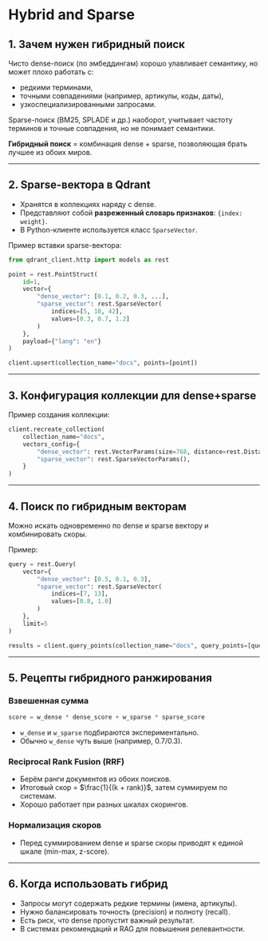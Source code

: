 # Hybrid and Sparse

## 1. Зачем нужен гибридный поиск

Чисто dense-поиск (по эмбеддингам) хорошо улавливает семантику, но может плохо работать с:

* редкими терминами,
* точными совпадениями (например, артикулы, коды, даты),
* узкоспециализированными запросами.

Sparse-поиск (BM25, SPLADE и др.) наоборот, учитывает частоту терминов и точные совпадения, но не понимает семантики.

**Гибридный поиск** = комбинация dense + sparse, позволяющая брать лучшее из обоих миров.

---

## 2. Sparse-вектора в Qdrant

* Хранятся в коллекциях наряду с dense.
* Представляют собой **разреженный словарь признаков**: `{index: weight}`.
* В Python-клиенте используется класс `SparseVector`.

Пример вставки sparse-вектора:

```python
from qdrant_client.http import models as rest

point = rest.PointStruct(
    id=1,
    vector={
        "dense_vector": [0.1, 0.2, 0.3, ...],
        "sparse_vector": rest.SparseVector(
            indices=[5, 10, 42],
            values=[0.3, 0.7, 1.2]
        )
    },
    payload={"lang": "en"}
)

client.upsert(collection_name="docs", points=[point])
```

---

## 3. Конфигурация коллекции для dense+sparse

Пример создания коллекции:

```python
client.recreate_collection(
    collection_name="docs",
    vectors_config={
        "dense_vector": rest.VectorParams(size=768, distance=rest.Distance.COSINE),
        "sparse_vector": rest.SparseVectorParams(),
    }
)
```

---

## 4. Поиск по гибридным векторам

Можно искать одновременно по dense и sparse вектору и комбинировать скоры.

Пример:

```python
query = rest.Query(
    vector={
        "dense_vector": [0.5, 0.1, 0.3],
        "sparse_vector": rest.SparseVector(
            indices=[7, 13],
            values=[0.8, 1.0]
        )
    },
    limit=5
)

results = client.query_points(collection_name="docs", query_points=[query])
```

---

## 5. Рецепты гибридного ранжирования

### Взвешенная сумма

```python
score = w_dense * dense_score + w_sparse * sparse_score
```

* `w_dense` и `w_sparse` подбираются экспериментально.
* Обычно `w_dense` чуть выше (например, 0.7/0.3).

### Reciprocal Rank Fusion (RRF)

* Берём ранги документов из обоих поисков.
* Итоговый скор = $\frac{1}{(k + rank)}$, затем суммируем по системам.
* Хорошо работает при разных шкалах скорингов.

### Нормализация скоров

* Перед суммированием dense и sparse скоры приводят к единой шкале (min-max, z-score).

---

## 6. Когда использовать гибрид

* Запросы могут содержать редкие термины (имена, артикулы).
* Нужно балансировать точность (precision) и полноту (recall).
* Есть риск, что dense пропустит важный результат.
* В системах рекомендаций и RAG для повышения релевантности.
